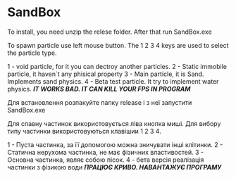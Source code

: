 # SandBox
To install, you need unzip the relese folder. After that run SandBox.exe

To spawn particle use left mouse button.
The 1 2 3 4 keys are used to select the particle type.

1 - void particle, for it you can dectroy another particles.
2 - Static immobile particle, it haven`t any phisical property
3 - Main particle, it is Sand. Implements sand physics.
4 - Beta test particle. It try to implement water physics. ***IT WORKS BAD. IT CAN KILL YOUR FPS IN PROGRAM***



Для встановлення розпакуйте папку release і з неї запустити SandBox.exe

Для спавну частинок використовується ліва кнопка миші.
Для вибору типу частинки використовуються клавішии 1 2 3 4.

1 - Пуста частинка, за її допомогою можна зничувати інші клітинки.
2 - Статична нерухома частинка, не має фізичних властивостей.
3 - Основна частинка, являє собою пісок. 
4 - бета версія реалізація частинки з фізикою води ***ПРАЦЮЄ КРИВО. НАВАНТАЖУЄ ПРОГРАМУ***


